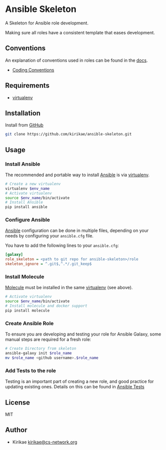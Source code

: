 Ansible Skeleton
================

A Skeleton for Ansible role development.

Making sure all roles have a consistent template that eases development.

Conventions
-----------

An explanation of conventions used in roles can be found in the [docs](./docs).

* [Coding Conventions](./docs/CONVENTIONS_ROLE.md)

Requirements
------------

* [virtualenv](https://virtualenv.pypa.io/en/stable)


Installation
------------

Install from [GitHub](https://github.com/kirikae/ansible-skeleton)
```bash
git clone https://github.com/kirikae/ansible-skeleton.git
```

Usage
-----

### Install Ansible

The recommended and portable way to install [Ansible](https://docs.ansible.com/)
is via [virtualenv](https://virtualenv.pypa.io/en/stable/).

```bash
# Create a new virtualenv
virtualenv $env_name
# Activate virtualenv
source $env_name/bin/activate
# Install Ansible
pip install ansible
```

### Configure Ansible

[Ansible](https://docs.ansible.com/) configuration can be done in multiple
files, depending on your needs by configuring your `ansible.cfg` file.

You have to add the following lines to your `ansible.cfg`:

```ini
[galaxy]
role_skeleton = <path to git repo for ansible-skeleton>/role
skeleton_ignore = ^.git$,^.*/.git_keep$
```

### Install Molecule

[Molecule](https://molecule.readthedocs.io/en/stable/) must be installed in the
same [virtualenv](https://virtualenv.pypa.io/en/stable/) (see above).

```bash
# Activate virtualenv
source $env_name/bin/activate
# Install molecule and docker support
pip install molecule
```

### Create Ansible Role

To ensure you are developing and testing your role for Ansible Galaxy, some manual steps are required for a fresh role:

```bash
# Create Directory from skeleton
ansible-galaxy init $role_name
mv $role_name <github username>.$role_name
```

### Add Tests to the role

Testing is an important part of creating a new role, and good practice for updating existing ones. Details on this can be found in [Ansible Tests](./docs/TESTING_ROLE.md)

License
-------

MIT

Author
------

* Kirikae <kirikae@cs-network.org>
